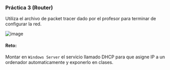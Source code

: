 ### Práctica 3 (Router)

Utiliza el archivo de packet tracer dado por el profesor para terminar de configurar la red.

![image](https://github.com/calles/GII_Redes/assets/22343642/2c8fba11-012b-4aab-9c5b-6d6ce46c30c7)


#### Reto:
Montar en ```Windows Server``` el servicio llamado DHCP para que asigne IP a un ordenador automaticamente y exponerlo en clases.
